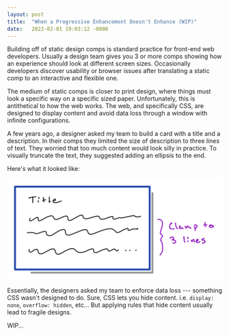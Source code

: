 ```yaml
---
layout: post
title:  "When a Progressive Enhancement Doesn't Enhance (WIP)"
date:   2022-02-01 19:03:12 -0800
---
```



Building off of static design comps is standard practice for front-end web developers. Usually a design team gives you 3 or more comps showing how an experience should look at different screen sizes. Occasionally developers discover usability or browser issues after translating a static comp to an interactive and flexible one. 

The medium of static comps is closer to print design, where things must look a specific way on a specific sized paper. Unfortunately, this is antithetical to how the web works. The web, and specifically CSS, are designed to display content and avoid data loss through a window with infinite configurations. 

A few years ago, a designer asked my team to build a card with a title and a description. In their comps they limited the size of description to three lines of text. They worried that too much content would look silly in practice. To visually truncate the text, they suggested adding an ellipsis to the end.

Here's what it looked like: 

![Rough sketch of card element](/assets/images/figure1_pe_02012022.jpeg)


Essentially, the designers asked my team to enforce data loss --- something CSS wasn't designed to do. Sure, CSS lets you hide content. i.e. `display: none`, `overflow: hidden`, etc... But applying rules that hide content usually lead to fragile designs.  


WIP...

